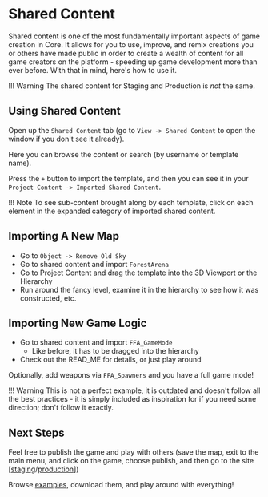 # Shared Content

Shared content is one of the most fundamentally important aspects of game
creation in Core. It allows for you to use, improve, and remix creations you or
others have made public in order to create a wealth of content for all game
creators on the platform - speeding up game development more than ever before.
With that in mind, here's how to use it.

!!! Warning
    The shared content for Staging and Production is _not_ the same.

## Using Shared Content

Open up the `Shared Content` tab (go to `View -> Shared Content` to open the
window if you don't see it already).

Here you can browse the content or search (by username or template name).

Press the `+` button to import the template, and then you can see it in your
`Project Content -> Imported Shared Content`.

!!! Note
    To see sub-content brought along by each template, click on each element in
    the expanded category of imported shared content.

## Importing A New Map

- Go to `Object -> Remove Old Sky`
- Go to shared content and import `ForestArena`
- Go to Project Content and drag the template into the 3D Viewport or the Hierarchy
- Run around the fancy level, examine it in the hierarchy to see how it was
  constructed, etc.

## Importing New Game Logic

- Go to shared content and import `FFA_GameMode`
  - Like before, it has to be dragged into the hierarchy
- Check out the READ_ME for details, or just play around

Optionally, add weapons via `FFA_Spawners` and you have a full game mode!

!!! Warning
    This is not a perfect example, it is outdated and doesn't follow all the
    best practices - it is simply included as inspiration for if you need some
    direction; don't follow it exactly.

## Next Steps

Feel free to publish the game and play with others (save the map, exit to the
main menu, and click on the game, choose publish, and then go to the site
[[staging](https://staging.manticoreplatform.com)/[production](https://prod.manticoreplatform.com)])

Browse [examples](/examples), download them, and play around with everything!
